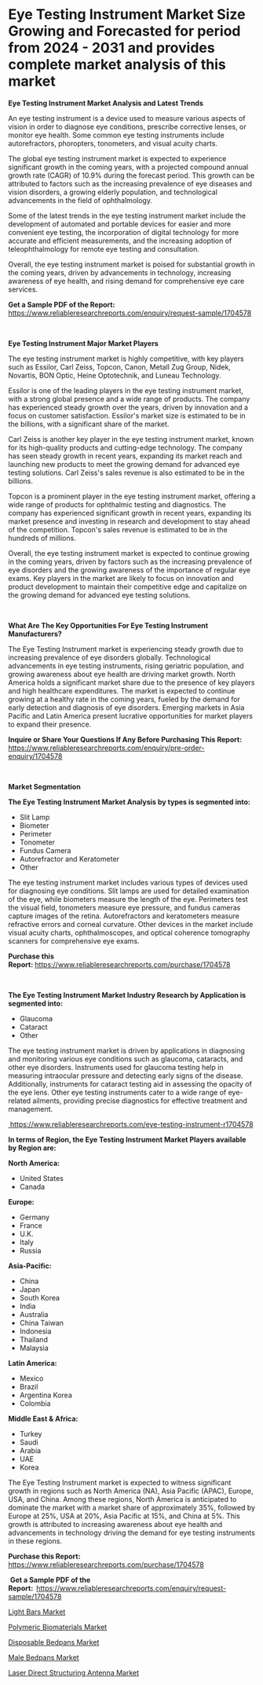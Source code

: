 <p><h1>Eye Testing Instrument Market Size Growing and Forecasted for period from 2024 - 2031 and provides complete market analysis of this market</h1></p><p><strong>Eye Testing Instrument Market Analysis and Latest Trends</strong></p>
<p><p>An eye testing instrument is a device used to measure various aspects of vision in order to diagnose eye conditions, prescribe corrective lenses, or monitor eye health. Some common eye testing instruments include autorefractors, phoropters, tonometers, and visual acuity charts.</p><p>The global eye testing instrument market is expected to experience significant growth in the coming years, with a projected compound annual growth rate (CAGR) of 10.9% during the forecast period. This growth can be attributed to factors such as the increasing prevalence of eye diseases and vision disorders, a growing elderly population, and technological advancements in the field of ophthalmology.</p><p>Some of the latest trends in the eye testing instrument market include the development of automated and portable devices for easier and more convenient eye testing, the incorporation of digital technology for more accurate and efficient measurements, and the increasing adoption of teleophthalmology for remote eye testing and consultation.</p><p>Overall, the eye testing instrument market is poised for substantial growth in the coming years, driven by advancements in technology, increasing awareness of eye health, and rising demand for comprehensive eye care services.</p></p>
<p><strong>Get a Sample PDF of the Report:&nbsp;</strong> <a href="https://www.reliableresearchreports.com/enquiry/request-sample/1704578">https://www.reliableresearchreports.com/enquiry/request-sample/1704578</a></p>
<p>&nbsp;</p>
<p><strong>Eye Testing Instrument Major Market Players</strong></p>
<p><p>The eye testing instrument market is highly competitive, with key players such as Essilor, Carl Zeiss, Topcon, Canon, Metall Zug Group, Nidek, Novartis, BON Optic, Heine Optotechnik, and Luneau Technology.</p><p>Essilor is one of the leading players in the eye testing instrument market, with a strong global presence and a wide range of products. The company has experienced steady growth over the years, driven by innovation and a focus on customer satisfaction. Essilor's market size is estimated to be in the billions, with a significant share of the market.</p><p>Carl Zeiss is another key player in the eye testing instrument market, known for its high-quality products and cutting-edge technology. The company has seen steady growth in recent years, expanding its market reach and launching new products to meet the growing demand for advanced eye testing solutions. Carl Zeiss's sales revenue is also estimated to be in the billions.</p><p>Topcon is a prominent player in the eye testing instrument market, offering a wide range of products for ophthalmic testing and diagnostics. The company has experienced significant growth in recent years, expanding its market presence and investing in research and development to stay ahead of the competition. Topcon's sales revenue is estimated to be in the hundreds of millions.</p><p>Overall, the eye testing instrument market is expected to continue growing in the coming years, driven by factors such as the increasing prevalence of eye disorders and the growing awareness of the importance of regular eye exams. Key players in the market are likely to focus on innovation and product development to maintain their competitive edge and capitalize on the growing demand for advanced eye testing solutions.</p></p>
<p>&nbsp;</p>
<p><strong>What Are The Key Opportunities For Eye Testing Instrument Manufacturers?</strong></p>
<p><p>The Eye Testing Instrument market is experiencing steady growth due to increasing prevalence of eye disorders globally. Technological advancements in eye testing instruments, rising geriatric population, and growing awareness about eye health are driving market growth. North America holds a significant market share due to the presence of key players and high healthcare expenditures. The market is expected to continue growing at a healthy rate in the coming years, fueled by the demand for early detection and diagnosis of eye disorders. Emerging markets in Asia Pacific and Latin America present lucrative opportunities for market players to expand their presence.</p></p>
<p><strong>Inquire or Share Your Questions If Any Before Purchasing This Report:</strong> <a href="https://www.reliableresearchreports.com/enquiry/pre-order-enquiry/1704578">https://www.reliableresearchreports.com/enquiry/pre-order-enquiry/1704578</a></p>
<p>&nbsp;</p>
<p><strong>Market Segmentation</strong></p>
<p><strong>The Eye Testing Instrument Market Analysis by types is segmented into:</strong></p>
<p><ul><li>Slit Lamp</li><li>Biometer</li><li>Perimeter</li><li>Tonometer</li><li>Fundus Camera</li><li>Autorefractor and Keratometer</li><li>Other</li></ul></p>
<p><p>The eye testing instrument market includes various types of devices used for diagnosing eye conditions. Slit lamps are used for detailed examination of the eye, while biometers measure the length of the eye. Perimeters test the visual field, tonometers measure eye pressure, and fundus cameras capture images of the retina. Autorefractors and keratometers measure refractive errors and corneal curvature. Other devices in the market include visual acuity charts, ophthalmoscopes, and optical coherence tomography scanners for comprehensive eye exams.</p></p>
<p><strong>Purchase this Report:&nbsp;</strong><a href="https://www.reliableresearchreports.com/purchase/1704578">https://www.reliableresearchreports.com/purchase/1704578</a></p>
<p>&nbsp;</p>
<p><strong>The Eye Testing Instrument Market Industry Research by Application is segmented into:</strong></p>
<p><ul><li>Glaucoma</li><li>Cataract</li><li>Other</li></ul></p>
<p><p>The eye testing instrument market is driven by applications in diagnosing and monitoring various eye conditions such as glaucoma, cataracts, and other eye disorders. Instruments used for glaucoma testing help in measuring intraocular pressure and detecting early signs of the disease. Additionally, instruments for cataract testing aid in assessing the opacity of the eye lens. Other eye testing instruments cater to a wide range of eye-related ailments, providing precise diagnostics for effective treatment and management.</p></p>
<p><a href="https://www.reliableresearchreports.com/eye-testing-instrument-r1704578">&nbsp;https://www.reliableresearchreports.com/eye-testing-instrument-r1704578</a></p>
<p><strong>In terms of Region, the Eye Testing Instrument Market Players available by Region are:</strong></p>
<p>
    <p> <strong> North America: </strong>
        <ul>
            <li>United States</li>
            <li>Canada</li>
        </ul>
        </p> 
    <p> <strong> Europe: </strong>
        <ul>
            <li>Germany</li>
            <li>France</li>
            <li>U.K.</li>
            <li>Italy</li>
            <li>Russia</li>
        </ul>
        </p> 
    <p> <strong> Asia-Pacific: </strong>
        <ul>
            <li>China</li>
            <li>Japan</li>
            <li>South Korea</li>
            <li>India</li>
            <li>Australia</li>
            <li>China Taiwan</li>
            <li>Indonesia</li>
            <li>Thailand</li>
            <li>Malaysia</li>
        </ul>
        </p> 
    <p> <strong> Latin America: </strong>
        <ul>
            <li>Mexico</li>
            <li>Brazil</li>
            <li>Argentina Korea</li>
            <li>Colombia</li>
        </ul>
        </p> 
    <p> <strong> Middle East & Africa: </strong>
        <ul>
            <li>Turkey</li>
            <li>Saudi</li>
            <li>Arabia</li>
            <li>UAE</li>
            <li>Korea</li>
        </ul>
    </p>
    </p>
<p><p>The Eye Testing Instrument market is expected to witness significant growth in regions such as North America (NA), Asia Pacific (APAC), Europe, USA, and China. Among these regions, North America is anticipated to dominate the market with a market share of approximately 35%, followed by Europe at 25%, USA at 20%, Asia Pacific at 15%, and China at 5%. This growth is attributed to increasing awareness about eye health and advancements in technology driving the demand for eye testing instruments in these regions.</p></p>
<p><strong>Purchase this Report: </strong><a href="https://www.reliableresearchreports.com/purchase/1704578">https://www.reliableresearchreports.com/purchase/1704578</a></p>
<p>&nbsp;<strong>Get a Sample PDF of the Report:&nbsp;&nbsp;</strong><a href="https://www.reliableresearchreports.com/enquiry/request-sample/1704578">https://www.reliableresearchreports.com/enquiry/request-sample/1704578</a></p>
<p><strong></strong></p>
<p><p><a href="https://issuu.com/reportprime-2/docs/light-bars-market-size-2030.pptx">Light Bars Market</a></p><p><a href="https://www.linkedin.com/pulse/global-polymeric-biomaterials-market-focus-application-end-use-gkrxf?trackingId=ZHfj6plwQPKL9CwdaK4vBw%3D%3D">Polymeric Biomaterials Market</a></p><p><a href="https://github.com/provorikovar/Market-Research-Report-List-5/blob/main/disposable-bedpans-market.md">Disposable Bedpans Market</a></p><p><a href="https://github.com/angelajermaine/Market-Research-Report-List-4/blob/main/male-bedpans-market.md">Male Bedpans Market</a></p><p><a href="https://medium.com/@susanwest38/laser-direct-structuring-antenna-market-investigation-industry-evolution-and-forecast-till-2031-3d1543965784">Laser Direct Structuring Antenna Market</a></p></p>